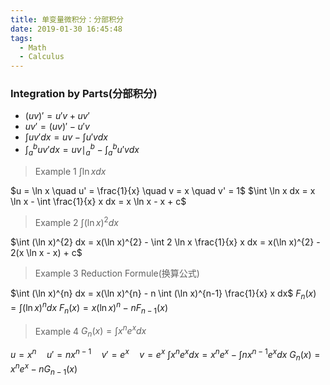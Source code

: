 ```yaml
---
title: 单变量微积分：分部积分
date: 2019-01-30 16:45:48
tags:
  - Math
  - Calculus
---
```


### Integration by Parts(分部积分)
- $(uv)'  =  u'v + uv'$
- $uv' = (uv)' - u'v$
- $\int uv' dx = uv - \int u'v dx$
- $\int_{a}^{b} uv' dx = uv \mid_{a}^{b} - \int_{a}^{b} u'v dx$

<!--more-->

> Example 1 $\int \ln x dx$

$u = \ln x \quad u' = \frac{1}{x} \quad v = x \quad v' = 1$
$\int \ln x dx = x \ln x - \int \frac{1}{x} x dx = x \ln x - x + c$

> Example 2 $\int (\ln x)^{2} dx$

$\int (\ln x)^{2} dx = x(\ln x)^{2} - \int 2 \ln x \frac{1}{x} x dx = x(\ln x)^{2} - 2(x \ln x - x) + c$

> Example 3 Reduction Formule(换算公式)

$\int (\ln x)^{n} dx = x(\ln x)^{n} - n \int (\ln x)^{n-1} \frac{1}{x} x dx$
$F_{n}(x) = \int (\ln x)^{n} dx$
$F_{n}(x) = x (\ln x)^{n} - nF_{n-1}(x)$

> Example 4 $G_{n}(x) = \int x^{n} e^{x} dx$

$u = x^{n} \quad u' = nx^{n-1} \quad v' = e^{x} \quad v =e^{x}$
$\int x^{n} e^{x} dx = x^{n}e^{x} - \int nx^{n-1} e^{x} dx$
$G_{n}(x) = x^{n}e^{x} - nG_{n-1}(x)$
